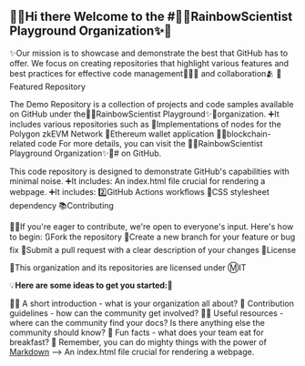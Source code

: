 ## 🙋‍♀️Hi there Welcome to the #🌈✨RainbowScientist Playground Organization✨🌈
✨Our mission is to showcase and demonstrate the best that GitHub has to offer. We focus on creating repositories that highlight various features and best practices for effective code management👨🏽‍💼 and collaboration🫂
🍿Featured Repository

The Demo Repository is a collection of projects and code samples available on GitHub under the🌈✨RainbowScientist Playground✨🌈organization. 
 ➕It includes various repositories such as 
			🦄Implementations of nodes for the Polygon zkEVM Network
			🔷Ethereum wallet application
			⛓️‍💥blockchain-related code 
For more details, you can visit the 🌈✨RainbowScientist Playground Organization✨🌈# on GitHub. 

This code repository is designed to demonstrate GitHub's capabilities with minimal noise. 
 ➕It includes:
An index.html file crucial for rendering a webpage. 
 ➕It includes:
    2️⃣GitHub Actions workflows
    🎼CSS stylesheet dependency
    📚Contributing
    
👩‍💻If you're eager to contribute, we're open to everyone's input. Here's how to begin:
    🔃Fork the repository
    🌿Create a new branch for your feature or bug fix
    📝Submit a pull request with a clear description of your changes
    🪪License

  🪪This organization and its repositories are licensed under ⓂIT 

💡**Here are some ideas to get you started:**🚦

🙋‍♀️ A short introduction - what is your organization all about?
🌈 Contribution guidelines - how can the community get involved?
👩‍💻 Useful resources - where can the community find your docs? Is there anything else the community should know?
🍿 Fun facts - what does your team eat for breakfast? 
🧙 Remember, you can do mighty things with the power of [Markdown](https://docs.github.com/github/writing-on-github/getting-started-with-writing-and-formatting-on-github/basic-writing-and-formatting-syntax)
-->
An index.html file crucial for rendering a webpage. 
